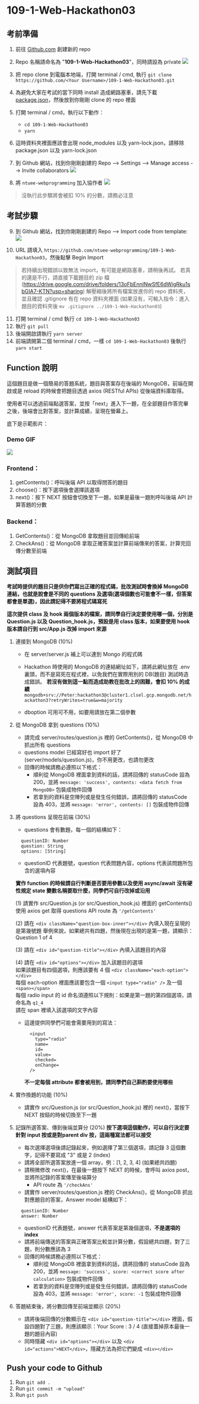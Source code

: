 # 109-1-Web-Hackathon03

<!-- 🚀 [demo video](https://youtu.be/Y-CJbfves4Y) -->

## 考前準備
1. 前往 [Github.com](https://github.com/) 創建新的 repo
2. Repo 名稱請命名為 "**109-1-Web-Hackathon03**"，同時請設為 private
    ![](https://i.imgur.com/f9Emt0Q.png)
   
3. 把 repo clone 到電腦本地端，打開 terminal / cmd, 執行 `git clone https://github.com/<Your Username>/109-1-Web-Hackathon03.git`

4. 為避免大家在考試的當下同時 install 造成網路塞車，請先下載 [package.json](https://drive.google.com/drive/folders/13oFbEnnlNwSfE6dWigRku1sbGIA7-KTN?usp=sharing)，然後放到你剛剛 clone 的 repo 裡面

5. 打開 terminal / cmd，執行以下動作：
    * `cd 109-1-Web-Hackathon03`
    * `yarn`
    
6. 這時資料夾裡面應該會出現 node_modules 以及 yarn-lock.json，請移除 package.json 以及 yarn-lock.json

7. 到 Github 網站，找到你剛剛創建的 Repo --> Settings --> Manage access --> Invite collaborators 
![](https://i.imgur.com/mIUD76L.png)

8. 將 `ntuee-webprogramming` 加入協作者
![](https://i.imgur.com/OtAGeS7.png)

> 沒執行此步驟將會被扣 10% 的分數，請務必注意

## 考試步驟
9. 到 Github 網站，找到你剛剛創建的 Repo --> Import code from template:
    ![](https://i.imgur.com/GXI2F1p.png)

10. URL 請填入 `https://github.com/ntuee-webprogramming/109-1-Web-Hackathon03`，然後點擊 Begin Import
> 若持續出現錯誤以致無法 import，有可能是網路塞車，請稍後再試。
> 若真的還是不行，請直接下載題目的 zip 檔 (https://drive.google.com/drive/folders/13oFbEnnlNwSfE6dWigRku1sbGIA7-KTN?usp=sharing)
> 解壓縮後將所有檔案放進你的 repo 資料夾，並且確認 .gitignore 有在 repo 資料夾裡面 (如果沒有，可輸入指令：進入題目的資料夾後 `mv .gitignore ../109-1-Web-Hackathon03`)
    
11. 打開 terminal / cmd 執行 `cd 109-1-Web-Hackathon03`
12. 執行 `git pull`
13. 後端開啟請執行 `yarn server`
14. 前端請開第二個 terminal / cmd，一樣 `cd 109-1-Web-Hackathon03` 後執行 `yarn start`

## Function 說明

這個題目是做一個簡易的答題系統，題目與答案存在後端的 MongoDB，前端在開啟或是 reload 的時候會把題目透過 axios (RESTful APIs) 從後端資料庫取得。

使用者可以透過前端點選答案，並按「next」進入下一題，在全部題目作答完畢之後，後端會比對答案，並計算成績，呈現在螢幕上。

底下是示範影片：

### Demo GIF
![](https://i.imgur.com/qa8KGAD.gif)

### Frontend：
1. getContents()：呼叫後端 API 以取得問答的題目
2. choose()：按下選項後會選擇該選項
3. next()：按下 NEXT 按鈕會切換至下一題，如果是最後一題則呼叫後端 API 計算答題的分數

### Backend：
1. GetContents()：從 MongoDB 拿取題目並回傳給前端
2. CheckAns()：從 MongoDB 拿取正確答案並計算前端傳來的答案，計算完回傳分數至前端

## 測試項目
**考試時提供的題目只是供你們寫出正確的程式碼，批改測試時會換掉 MongoDB 連結，也就是說會是不同的 questions 及選項(選項個數也可能會不一樣，但答案都會是單選)，因此請記得不要將程式碼寫死**

**這次提供 class 及 hook 兩個版本的檔案，請同學自行決定要使用哪一個，分別是 Question.js 以及 Question_hook.js，預設是用 class 版本，如果要使用 hook 版本請自行到 src/App.js 改掉 import 來源**

1. 連接到 MongoDB (10%)

    * 在 server/server.js 補上可以連到 Mongo 的程式碼
    * Hackathon 時使用的 MongoDB 的連結網址如下，請將此網址放在 .env 裏頭，而不是寫死在程式裡，以免我們在實際用別的 DB(題目) 測試時造成錯誤。 **若沒有做到這一點而造成助教在批改上的困難，會扣 10% 的成績**
    `mongodb+srv://Peter:hackathon3@cluster1.clsel.gcp.mongodb.net/hackathon3?retryWrites=true&w=majority`
    
    * dboption 可用可不用，如要用請放在第二個參數

2. 從 MongoDB 拿到 questions (10%)

    * 請完成 server/routes/question.js 裡的 GetContents()，從 MongoDB 中抓出所有 questions
    * questions model 已經寫好也 import 好了 (server/models/question.js)，你不用更改，也請勿更改
    * 回傳的時候請務必遵照以下格式：
      * 順利從 MongoDB 裡面拿到資料的話，請將回傳的 statusCode 設為 200，並將 `message: 'success', contents: <data fetch from MongoDB>` 包裝成物件回傳
      * 若拿到的資料是空陣列或是發生任何錯誤，請將回傳的 statusCode 設為 403，並將 `message: 'error', contents: []` 包裝成物件回傳

3. 將 questions 呈現在前端 (30%)

    * questions 會有數題，每一個的結構如下：
    ```javascript=
      questionID: Number
      question: String
      options: [String]
    ```
    * questionID 代表題號，question 代表問題內容，options 代表該問題所包含的選項內容
    
    **實作 function 的時候請自行判斷是否要用參數以及使用 async/await**
    **沒有硬性規定 state 變數名稱要取什麼，同學們可自行改掉或沿用**
    
    (1) 請實作 src/Question.js (or src/Question_hook.js) 裡面的 getContents()
        使用 axios get 取得 questions
        API route 為 `'/getContents'`

    (2) 請在 `<div className="question-box-inner"></div>` 內填入現在呈現的是第幾號題
        舉例來說，如果總共有四題，然後現在出現的是第一題，請顯示：Question 1 of 4

    (3) 請在 `<div id="question-title"></div>` 內填入該題目的內容

    (4) 請在 `<div id="options"></div>` 加入該題目的選項  
        如果該題目有四個選項，則應該要有 4 個 `<div className="each-option"></div>`  
        每個 each-option 裡面應該要包含一個 `<input type="radio" />` 及一個 `<span></span>`  
        每個 radio input 的 id 命名須遵照以下規則：如果是第一題的第四個選項，請命名為 `q1_4`  
        請在 span 裡填入該選項的文字內容  
    * 這邊提供同學們可能會需要用到的寫法：
        ```javascript=
          <input
            type="radio"
            name=
            id=
            value=
            checked=
            onChange=
          />
        ```
        **不一定每個 attribute 都會被用到，請同學們自己斟酌要使用哪些**

4. 實作換題的功能 (10%)

    * 請實作 src/Question.js (or src/Question_hook.js) 裡的 next()，當按下 NEXT 按鈕的時候切換至下一題

5. 記錄所選答案、傳到後端並算分 (20%)
    **按下選項這個動作，可以自行決定要針對 input 按或是對parent div 按，這兩種寫法都可以接受**
    * 每次選擇選項後請記錄起來，例如選擇了第三個選項，請記錄 3 這個數字，記得不要寫成 "3" 或是 2 (index)
    * 請將全部所選答案放進一個 array，例：[1, 2, 3, 4] (如果總共四題)
    * 請稍微修改 next()，在最後一題按下 NEXT 的時候，會呼叫 axios post，並將所記錄的答案傳至後端算分
      * API route 為 `'/checkAns'`
    * 請實作 server/routes/question.js 裡的 CheckAns()，從 MongoDB 抓出對應題目的答案，Answer model 結構如下：
    ```javascript=
      questionID: Number
      answer: Number
    ```
    * questionID 代表題號，answer 代表答案是第幾個選項，**不是選項的 index**
    * 請將前端傳送的答案與正確答案比較並計算分數，假設總共四題，對了三題，則分數應該為 3
    * 回傳的時候請務必遵照以下格式：
      * 順利從 MongoDB 裡面拿到資料的話，請將回傳的 statusCode 設為 200，並將 `message: 'success', score: <correct score after calculation>` 包裝成物件回傳
      * 若拿到的資料是空陣列或是發生任何錯誤，請將回傳的 statusCode 設為 403，並將 `message: 'error', score: -1` 包裝成物件回傳

6. 答題結束後，將分數回傳至前端並顯示 (20%)

    * 請將後端回傳的分數顯示在 `<div id="question-title"></div>` 裡面，假設四題對了三題，則應該顯示：Your Score : 3 / 4 (直接蓋掉原本最後一題的題目內容)
    * 同時隱藏 `<div id="options"></div>` 以及 `<div id="actions">NEXT</div>`，隱藏方法為把它們變成 `<div></div>`
    
## Push your code to Github
1. Run `git add .`
2. Run `git commit -m "upload"`
3. Run `git push`
